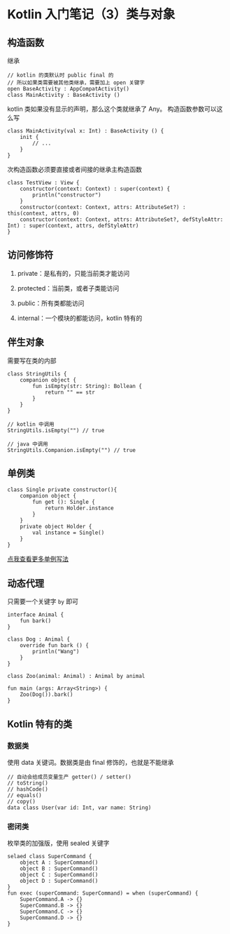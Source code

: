 
# Kotlin 入门笔记（3）类与对象

## 构造函数

继承
```
// kotlin 的类默认时 public final 的
// 所以如果类需要被其他类继承，需要加上 open 关键字
open BaseActivity : AppCompatActivity()
class MainActivity : BaseActivity ()
```

kotlin 类如果没有显示的声明，那么这个类就继承了 Any。
构造函数参数可以这么写
```
class MainActivity(val x: Int) : BaseActivity () {
    init {
        // ...
    }
}
```

次构造函数必须要直接或者间接的继承主构造函数
```
class TestView : View {
    constructor(context: Context) : super(context) {
        println("constructor")
    }
    constructor(context: Context, attrs: AttributeSet?) : this(context, attrs, 0)
    constructor(context: Context, attrs: AttributeSet?, defStyleAttr: Int) : super(context, attrs, defStyleAttr)
}
```

## 访问修饰符

1. private：是私有的，只能当前类才能访问

2. protected：当前类，或者子类能访问

3. public：所有类都能访问

4. internal：一个模块的都能访问，kotlin 特有的


## 伴生对象

需要写在类的内部
```
class StringUtils {
    companion object {
        fun isEmpty(str: String): Bollean {
            return "" == str
        }
    }
}

// kotlin 中调用
StringUtils.isEmpty("") // true

// java 中调用
StringUtils.Companion.isEmpty("") // true
```

## 单例类
```
class Single private constructor(){
    companion object {
        fun get (): Single {
            return Holder.instance
        }
    }
    private object Holder {
        val instance = Single()
    }
}
```
[点我查看更多单例写法](https://ajuan.owulia.com/#/details/Android/20200612163200.md)

## 动态代理

只需要一个关键字 `by` 即可
```
interface Animal {
    fun bark()
}

class Dog : Animal {
    override fun bark () {
        println("Wang")
    }
}

class Zoo(animal: Animal) : Animal by animal

fun main (args: Array<String>) {
    Zoo(Dog()).bark()
}
```

## Kotlin 特有的类

### 数据类

使用 data 关键词。数据类是由 final 修饰的，也就是不能继承
```
// 自动会给成员变量生产 getter() / setter()
// toString()
// hashCode()
// equals()
// copy()
data class User(var id: Int, var name: String)
```

### 密闭类

枚举类的加强版，使用 sealed 关键字
```
selaed class SuperCommand {
    object A : SuperCommand()
    object B : SuperCommand()
    object C : SuperCommand()
    object D : SuperCommand()
}
fun exec (superCommand: SuperCommand) = when (superCommand) {
    SuperCommand.A -> {}
    SuperCommand.B -> {}
    SuperCommand.C -> {}
    SuperCommand.D -> {}
}
```
